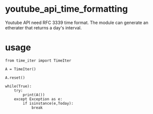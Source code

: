 # youtube_api_time_formatting
Youtube API need RFC 3339 time format. The module can generate an etherater that returns a day's interval.

# usage
```
from time_iter import TimeIter

A = TimeIter()

A.reset()

while(True):
    try:
        print(A())
    except Exception as e:
        if isinstance(e,Today):
            break
```
